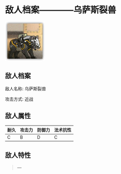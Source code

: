 # 敌人档案————乌萨斯裂兽

![乌萨斯裂兽](./eneIcons/乌萨斯裂兽.png)

## 敌人档案

敌人名称: 乌萨斯裂兽

攻击方式: 近战

## 敌人属性

| 耐久      | 攻击力  | 防御力 | 法术抗性 |
|---------|------|-----|------|
| C | B | D | C |

## 敌人特性
> —
